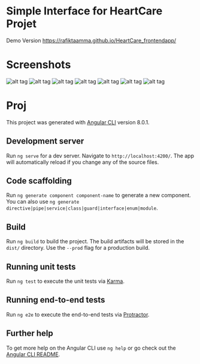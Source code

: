 # Simple Interface for HeartCare Projet 

Demo Version https://rafiktaamma.github.io/HeartCare_frontendapp/

# Screenshots
![alt tag](https://user-images.githubusercontent.com/26259070/104819617-f8275800-582e-11eb-8060-2f03aeb693b3.png)
![alt tag](https://user-images.githubusercontent.com/26259070/104819619-f8bfee80-582e-11eb-8285-60928aa2697b.png)
![alt tag](https://user-images.githubusercontent.com/26259070/104819620-f9588500-582e-11eb-8042-05c94346fe01.png)
![alt tag](https://user-images.githubusercontent.com/26259070/104819621-f9f11b80-582e-11eb-94a5-b938d56f7318.png)
![alt tag](https://user-images.githubusercontent.com/26259070/104819622-f9f11b80-582e-11eb-98ca-47aec69c5f82.png)
![alt tag](https://user-images.githubusercontent.com/26259070/104819623-fa89b200-582e-11eb-9931-0c76c726e0e5.PNG)
![alt tag](https://user-images.githubusercontent.com/26259070/104819624-fb224880-582e-11eb-9009-07f4ba3876b4.png)


# Proj

This project was generated with [Angular CLI](https://github.com/angular/angular-cli) version 8.0.1.

## Development server

Run `ng serve` for a dev server. Navigate to `http://localhost:4200/`. The app will automatically reload if you change any of the source files.

## Code scaffolding

Run `ng generate component component-name` to generate a new component. You can also use `ng generate directive|pipe|service|class|guard|interface|enum|module`.

## Build

Run `ng build` to build the project. The build artifacts will be stored in the `dist/` directory. Use the `--prod` flag for a production build.

## Running unit tests

Run `ng test` to execute the unit tests via [Karma](https://karma-runner.github.io).

## Running end-to-end tests

Run `ng e2e` to execute the end-to-end tests via [Protractor](http://www.protractortest.org/).

## Further help

To get more help on the Angular CLI use `ng help` or go check out the [Angular CLI README](https://github.com/angular/angular-cli/blob/master/README.md).
